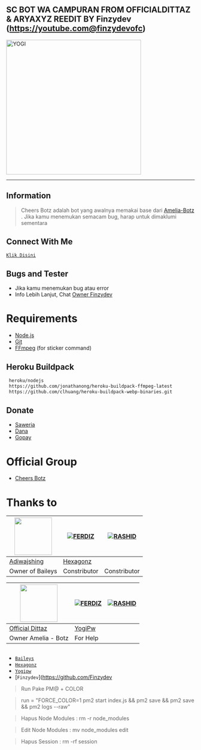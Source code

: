 ## SC BOT WA CAMPURAN FROM OFFICIALDITTAZ & ARYAXYZ REEDIT BY Finzydev (https://youtube.com@finzydevofc)
<img src="https://telegra.ph/file/48702ca79b373b1f0e35c.jpg" alt="YOGI" width="360" />

---

## Information
> Cheers Botz adalah bot yang awalnya memakai base dari [Amelia-Botz](https://github.com/officialdittaz/Amelia-Botz/) .
> Jika kamu menemukan semacam bug, harap untuk dimaklumi sementara

## Connect With Me
[`Klik Disini`]([https://wa.me/6285866103817])

## Bugs and Tester
* Jika kamu menemukan bug atau error
* Info Lebih Lanjut, Chat [Owner Finzydev](https://wa.me/6285866103817)

# Requirements
* [Node.js](https://nodejs.org/en/)
* [Git](https://git-scm.com/downloads)
* [FFmpeg](https://github.com/BtbN/FFmpeg-Builds/releases/download/autobuild-2020-12-08-13-03/ffmpeg-n4.3.1-26-gca55240b8c-win64-gpl-4.3.zip) (for sticker command)

## Heroku Buildpack
```bash
 heroku/nodejs
 https://github.com/jonathanong/heroku-buildpack-ffmpeg-latest
 https://github.com/clhuang/heroku-buildpack-webp-binaries.git
```

## Donate
- [Saweria]([https://](https://saweria.co/FinzydevOFC))
- [Dana](https://link.dana.id/qr/89go7vdw)
- [Gopay](https://telegra.ph/file/5f3fee8d9890a3537af95.jpg)

# Official Group
- [Cheers Botz](https://chat.whatsapp.com/IYUnvRGWc1aEtPTbUVrAOh)

# Thanks to
 <a href="https://github.com/hexagonz"><img src="https://https://github.com/hexagonz.png?size=100" width="100" height="100"></a> | [![FERDIZ](https://github.com/hexagonz.png?size=100)](https://github.com/hexagonz-afk) | [![RASHID](https://github.com/hexagonz.png?size=100)](https://github.com/hexagonz) 
---|---|---
[Adiwajshing](https://github.com/adiwajshing/Baileys)  | [Hexagonz](https://github.com/hexagonz) |
Owner of Baileys | Constributor | Constributor


 <a href="https://github.com/hexagonz"><img src="https://https://github.com/hexagonz.png?size=100" width="100" height="100"></a> | [![FERDIZ](https://github.com/hexagonz.png?size=100)](https://github.com/hexagonz-afk) | [![RASHID](https://github.com/hexagonz.png?size=100)](https://github.com/hexagonz) 
 ---|---|---
[Official Dittaz](https://github.com/officialdittaz)| [YogiPw](https://github.com/yogipw) | 
Owner Amelia - Botz | For Help | 

##
* [`Baileys`](https://github.com/adiwajshing/Baileys)
* [`Hexagonz`](https://github.com/hexagonz)
* [`Yogipw`](https://github.com/yogipw)
* [`Finzydev`](https://github.com/Finzydev

> Run Pake PM@ + COLOR

> run = "FORCE_COLOR=1 pm2 start index.js && pm2 save && pm2 save && pm2 logs --raw"

> Hapus Node Modules : rm -r node_modules

> Edit Node Modules : mv node_modules edit

> Hapus Session : rm -rf session



